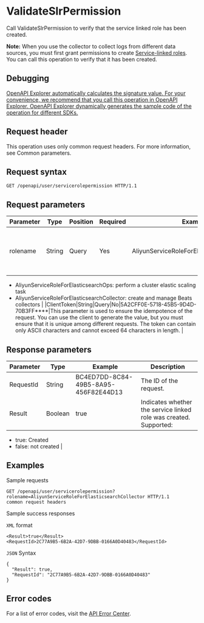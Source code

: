 # ValidateSlrPermission

Call ValidateSlrPermission to verify that the service linked role has been created.

**Note:** When you use the collector to collect logs from different data sources, you must first grant permissions to create [Service-linked roles](~~172624~~). You can call this operation to verify that it has been created.

## Debugging

[OpenAPI Explorer automatically calculates the signature value. For your convenience, we recommend that you call this operation in OpenAPI Explorer. OpenAPI Explorer dynamically generates the sample code of the operation for different SDKs.](https://api.aliyun.com/#product=elasticsearch&api=ValidateSlrPermission&type=ROA&version=2017-06-13)

## Request header

This operation uses only common request headers. For more information, see Common parameters.

## Request syntax

```
GET /openapi/user/servicerolepermission HTTP/1.1
```

## Request parameters

|Parameter|Type|Position|Required|Example|Description|
|---------|----|--------|--------|-------|-----------|
|rolename|String|Query|Yes|AliyunServiceRoleForElasticsearchCollector|The name of the service linked role. Valid values:

-   AliyunServiceRoleForElasticsearchOps: perform a cluster elastic scaling task
-   AliyunServiceRoleForElasticsearchCollector: create and manage Beats collectors |
|ClientToken|String|Query|No|5A2CFF0E-5718-45B5-9D4D-70B3FF\*\*\*\*|This parameter is used to ensure the idempotence of the request. You can use the client to generate the value, but you must ensure that it is unique among different requests. The token can contain only ASCII characters and cannot exceed 64 characters in length. |

## Response parameters

|Parameter|Type|Example|Description|
|---------|----|-------|-----------|
|RequestId|String|BC4ED7DD-8C84-49B5-8A95-456F82E44D13|The ID of the request. |
|Result|Boolean|true|Indicates whether the service linked role was created. Supported:

-   true: Created
-   false: not created |

## Examples

Sample requests

```
GET /openapi/user/servicerolepermission?rolename=AliyunServiceRoleForElasticsearchCollector HTTP/1.1 
common request headers
```

Sample success responses

`XML` format

```
<Result>true</Result>
<RequestId>2C77A9B5-6B2A-42D7-9DBB-0166A0D40483</RequestId>
```

`JSON` Syntax

```
{
  "Result": true,
  "RequestId": "2C77A9B5-6B2A-42D7-9DBB-0166A0D40483"
}
```

## Error codes

For a list of error codes, visit the [API Error Center](https://error-center.alibabacloud.com/status/product/elasticsearch).

